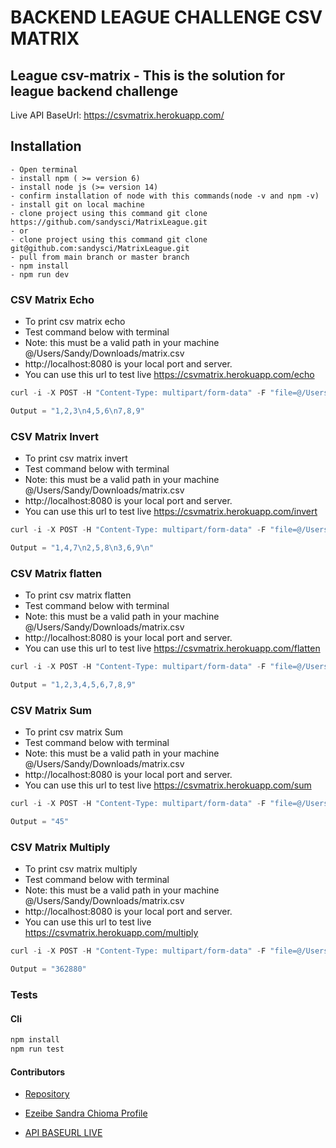 BACKEND LEAGUE CHALLENGE CSV MATRIX 
===========
League csv-matrix - This is the solution for league backend challenge
---------------
Live API BaseUrl: https://csvmatrix.herokuapp.com/

## Installation
```
- Open terminal
- install npm ( >= version 6)
- install node js (>= version 14)
- confirm installation of node with this commands(node -v and npm -v)
- install git on local machine
- clone project using this command git clone https://github.com/sandysci/MatrixLeague.git
- or 
- clone project using this command git clone git@github.com:sandysci/MatrixLeague.git
- pull from main branch or master branch 
- npm install
- npm run dev 

```


### CSV Matrix Echo  
- To print csv matrix echo
- Test command below with terminal 
- Note: this must be a valid path in your machine @/Users/Sandy/Downloads/matrix.csv
- http://localhost:8080 is your local port and server.
- You can use this url to test live https://csvmatrix.herokuapp.com/echo 
```javascript
curl -i -X POST -H "Content-Type: multipart/form-data" -F "file=@/Users/Sandy/Downloads/matrix.csv" http://localhost:8080/echo

Output = "1,2,3\n4,5,6\n7,8,9"
```
### CSV Matrix Invert  
- To print csv matrix invert
- Test command below with terminal 
- Note: this must be a valid path in your machine @/Users/Sandy/Downloads/matrix.csv
- http://localhost:8080 is your local port and server.
- You can use this url to test live https://csvmatrix.herokuapp.com/invert 
```javascript
curl -i -X POST -H "Content-Type: multipart/form-data" -F "file=@/Users/Sandy/Downloads/matrix.csv" http://localhost:8080/invert

Output = "1,4,7\n2,5,8\n3,6,9\n"
```

### CSV Matrix flatten  
- To print csv matrix flatten
- Test command below with terminal 
- Note: this must be a valid path in your machine @/Users/Sandy/Downloads/matrix.csv
- http://localhost:8080 is your local port and server.
- You can use this url to test live https://csvmatrix.herokuapp.com/flatten 
```javascript
curl -i -X POST -H "Content-Type: multipart/form-data" -F "file=@/Users/Sandy/Downloads/matrix.csv" http://localhost:8080/flatten

Output = "1,2,3,4,5,6,7,8,9"
```

### CSV Matrix Sum  
- To print csv matrix Sum
- Test command below with terminal 
- Note: this must be a valid path in your machine @/Users/Sandy/Downloads/matrix.csv
- http://localhost:8080 is your local port and server.
- You can use this url to test live https://csvmatrix.herokuapp.com/sum 
```javascript
curl -i -X POST -H "Content-Type: multipart/form-data" -F "file=@/Users/Sandy/Downloads/matrix.csv" http://localhost:8080/sum

Output = "45"
```

### CSV Matrix Multiply  
- To print csv matrix multiply
- Test command below with terminal 
- Note: this must be a valid path in your machine @/Users/Sandy/Downloads/matrix.csv
- http://localhost:8080 is your local port and server.
- You can use this url to test live https://csvmatrix.herokuapp.com/multiply 
```javascript
curl -i -X POST -H "Content-Type: multipart/form-data" -F "file=@/Users/Sandy/Downloads/matrix.csv" http://localhost:8080/multiply

Output = "362880"
```

### Tests
#### Cli
```bash
npm install
npm run test
```

#### Contributors

- [Repository](https://github.com/sandysci/MatrixLeague.git)

- [Ezeibe Sandra Chioma Profile](https://queenofcodes.herokuapp.com)

- [API BASEURL LIVE](https://csvmatrix.herokuapp.com/)
